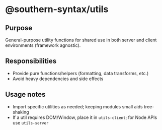 # @southern-syntax/utils

## Purpose
General-purpose utility functions for shared use in both server and client environments (framework agnostic).

## Responsibilities
- Provide pure functions/helpers (formatting, data transforms, etc.)
- Avoid heavy dependencies and side effects

## Usage notes
- Import specific utilities as needed; keeping modules small aids tree-shaking
- If a util requires DOM/Window, place it in `utils-client`; for Node APIs use `utils-server`
